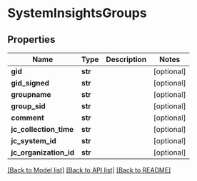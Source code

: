 # SystemInsightsGroups

## Properties
Name | Type | Description | Notes
------------ | ------------- | ------------- | -------------
**gid** | **str** |  | [optional] 
**gid_signed** | **str** |  | [optional] 
**groupname** | **str** |  | [optional] 
**group_sid** | **str** |  | [optional] 
**comment** | **str** |  | [optional] 
**jc_collection_time** | **str** |  | [optional] 
**jc_system_id** | **str** |  | [optional] 
**jc_organization_id** | **str** |  | [optional] 

[[Back to Model list]](../README.md#documentation-for-models) [[Back to API list]](../README.md#documentation-for-api-endpoints) [[Back to README]](../README.md)



